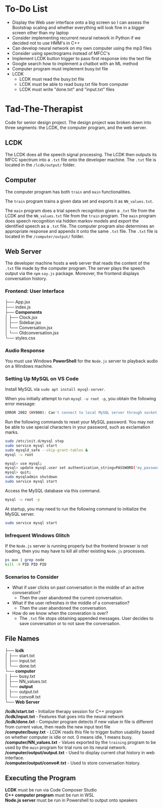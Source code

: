 # To-Do List
* Display the Web user interface onto a big screen so I can assess the Bootstrap scaling and whether everything will look fine in a bigger screen other than my laptop
* Consider implementing recurrent neural network in Python if we decided not to use HMM's in C++
* Can develop neural network on my own computer using the mp3 files
* Consider using spectrograms instead of MFCC's
* Implement LCDK button trigger to pass first response into the text file
* Google search how to implement a chatbot with an ML method
* Computer program must implement busy.txt file
* LCDK
    * LCDK must read the busy.txt file
    * LCDK must be able to read busy.txt file from computer
    * LCDK must write "done.txt" and "input.txt" files


# Tad-The-Therapist
Code for senior design project. The design project was broken down into
three segments\: the LCDK, the computer program, and the web server.


## LCDK
The LCDK does all the speech signal processing. The LCDK then outputs its MFCC spectrum into a `.txt` file onto the developer machine. The `.txt` file is located in the `/lcdk/output/` folder.


## Computer
The computer program has both `train` and `main` functionalities. 


The `train` program trains a given data set and exports it as `NN_values.txt`.


The `main` program does a trial speech recognition given a `.txt` file from the LCDK and the `NN_values.txt` file from the `train` program. The `main` program does speech recognition via hidden markov models and export the identified speech as a `.txt` file. The computer program also determines an appropriate response and appends it onto the same `.txt` file. The `.txt` file is located in the `/computer/output/` folder.


## Web Server
The developer machine hosts a web server that reads the content of the `.txt` file made by the computer program. The server plays the speech output via the `npm` `say.js` package. Moreover, the frontend displays conversation history.


### Frontend: User Interface
├── App.jsx<br/>
├── index.js<br/>
├── **Components**<br/>
│   ├── Clock.jsx<br/>
│   ├── Sidebar.jsx<br/>
│   └── Conversation.jsx<br/>
│   └── Oldconversation.jsx<br/>
└── styles.css<br/>


### Audio Response
You must use Windows **PowerShell** for the `Node.js` server to playback audio on a Windows machine.


### Setting Up MySQL on VS Code
Install MySQL via `sudo apt install mysql-server`.

When you initially attempt to run `mysql -u root -p`, you obtain the following error message:
```bash
ERROR 2002 (HY000): Can't connect to local MySQL server through socket '/var/run/mysqld/mysqld.sock' (2)
```

Run the following commands to reset your MySQL password. You may not be able to use special characters in your password, such as exclamation marks.
```bash
sudo /etc/init.d/mysql stop
sudo service mysql start 
sudo mysqld_safe --skip-grant-tables &
mysql -u root

mysql> use mysql;
mysql> update mysql.user set authentication_string=PASSWORD('my_password') where user='root' and host='localhost';
mysql> quit;
sudo mysqladmin shutdown
sudo service mysql start
```

Access the MySQL database via this command.
```bash
mysql -u root -p
```

At startup, you may need to run the following command to initialize the MySQL server.
```bash
sudo service mysql start
```


### Infrequent Windows Glitch
If the `Node.js` server is running properly but the frontend browser is not loading, then you may have to kill all other existing `Node.js` processes.
```bash
ps aux | grep node
kill -9 PID PID PID
```


### Scenarios to Consider
* What if user clicks on past conversation in the middle of an active convseration?
    * Then the user abandoned the current conversation.
* What if the user refreshes in the middle of a conversation?
    * Then the user abandoned the conversation.
* How do we know when the converation is over?
    * The `.txt` file stops obtaining appended messages. User decides to save conversation or to not save the conversation.


## File Names
├── **lcdk**<br/>
│   ├── start.txt<br/>
│   ├── input.txt<br/>
│   └── done.txt<br/>
└── **computer**<br/>
│   ├── busy.txt<br/>
│   ├── NN_values.txt<br/>
│   └── **output**<br/>
│       ├── output.txt<br/>
│       └── convo#.txt<br/>
└── **Web Server**<br/>

**/lcdk/start.txt** - Initialize therapy session for C++ program<br/>
**/lcdk/input.txt** - Features that goes into the neural network<br/>
**/lcdk/done.txt** - Computer program detects if new value in file is different from current value, then reads the new input text file<br/>
**/computer/busy.txt** - LCDK reads this file to trigger button usability based on whether computer is idle or not. 0 means idle, 1 means busy.<br/>
**/computer/NN_values.txt** - Values exported by the `training` program to be used by the `main` program for trial runs on its neural network.
**/computer/output/output.txt** - Used to display current chat history in web interface.<br/>
**/computer/output/convo#.txt** - Used to store conversation history.<br/>

## Executing the Program
**LCDK** must be run via Code Composer Studio<br/>
**C++ computer program** must be run in WSL<br/>
**Node.js server** must be run in Powershell to output onto speakers<br/>